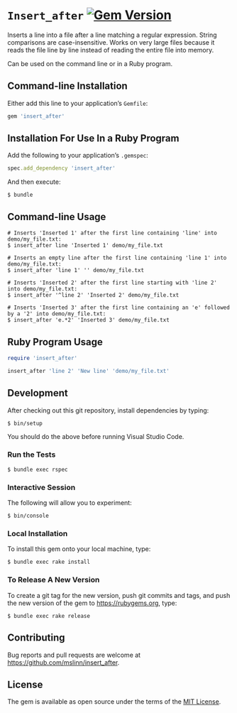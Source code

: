 # `Insert_after` [![Gem Version](https://badge.fury.io/rb/insert_after.svg)](https://badge.fury.io/rb/insert_after)

Inserts a line into a file after a line matching a regular expression.
String comparisons are case-insensitive.
Works on very large files because it reads the file line by line instead of reading the entire file into memory.

Can be used on the command line or in a Ruby program.


## Command-line Installation

Either add this line to your application&rsquo;s `Gemfile`:

```ruby
gem 'insert_after'
```

## Installation For Use In a Ruby Program

Add the following to your application&rsquo;s `.gemspec`:

```ruby
spec.add_dependency 'insert_after'
```

And then execute:

```shell
$ bundle
```


## Command-line Usage

```shell
# Inserts 'Inserted 1' after the first line containing 'line' into demo/my_file.txt:
$ insert_after line 'Inserted 1' demo/my_file.txt

# Inserts an empty line after the first line containing 'line 1' into demo/my_file.txt:
$ insert_after 'line 1' '' demo/my_file.txt

# Inserts 'Inserted 2' after the first line starting with 'line 2' into demo/my_file.txt:
$ insert_after '^line 2' 'Inserted 2' demo/my_file.txt

# Inserts 'Inserted 3' after the first line containing an 'e' followed by a '2' into demo/my_file.txt:
$ insert_after 'e.*2' 'Inserted 3' demo/my_file.txt
```


## Ruby Program Usage

```ruby
require 'insert_after'

insert_after 'line 2' 'New line' 'demo/my_file.txt'
```


## Development

After checking out this git repository, install dependencies by typing:

```shell
$ bin/setup
```

You should do the above before running Visual Studio Code.


### Run the Tests

```shell
$ bundle exec rspec
```


### Interactive Session

The following will allow you to experiment:

```shell
$ bin/console
```


### Local Installation

To install this gem onto your local machine, type:

```shell
$ bundle exec rake install
```


### To Release A New Version

To create a git tag for the new version, push git commits and tags,
and push the new version of the gem to https://rubygems.org, type:

```shell
$ bundle exec rake release
```


## Contributing

Bug reports and pull requests are welcome at https://github.com/mslinn/insert_after.


## License

The gem is available as open source under the terms of the [MIT License](https://opensource.org/licenses/MIT).
